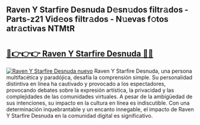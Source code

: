 ## Raven Y Starfire Desnuda D𝚎sn𝚞dos filtr𝚊dos - Parts-z21 Vid𝚎os filtr𝚊dos - N𝚞evas f𝚘tos atr𝚊ctivas NTMtR

# <h2><a href="http://mb1cu4.tromn.icu/?c=Raven+Y+Starfire+Desnuda">🔗👉👉👉 Raven Y Starfire Desnuda 🔗🔗</a></h2>

[![Raven Y Starfire Desnuda nuevo](https://i.imgur.com/pEAQMta.gif)](http://mb1cu4.tromn.icu/?c=Raven+Y+Starfire+Desnuda)
Raven Y Starfire Desnuda, una persona multifacética y paradójica, desafía la comprensión simple. Su personalidad distintiva en línea ha cautivado y provocado a los espectadores, provocando debates sobre la expresión artística, la privacidad y las complejidades de las comunidades virtuales. A pesar de la ambigüedad de sus intenciones, su impacto en la cultura en línea es indiscutible. Con una determinación inquebrantable y un encanto innegable, el impacto de Raven Y Starfire Desnuda en la comunidad digital es significativo.
